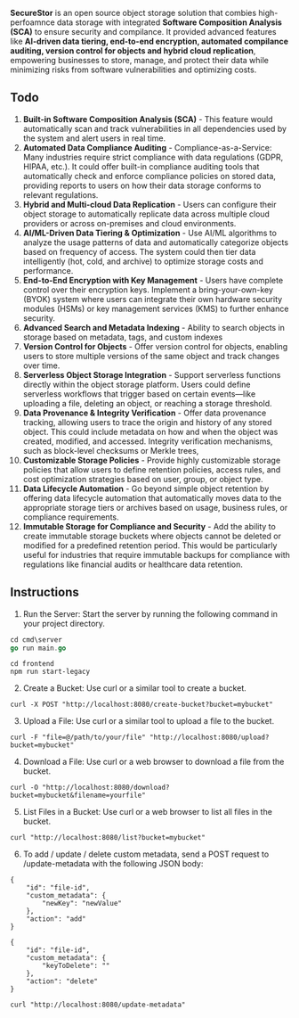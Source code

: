 **SecureStor** is an open source object storage solution that combies high-perfoamnce data storage with integrated **Software Composition Analysis (SCA)** to ensure security and compilance. It provided advanced features like **AI-driven data tiering, end-to-end encryption, automated compilance auditing, version control for objects and hybrid cloud replication**, empowering businesses to store, manage, and protect their data while minimizing risks from software vulnerabilities and optimizing costs.

## Todo
1. **Built-in Software Composition Analysis (SCA)** - This feature would automatically scan and track vulnerabilities in all dependencies used by the system and alert users in real time.
2. **Automated Data Compliance Auditing** - Compliance-as-a-Service: Many industries require strict compliance with data regulations (GDPR, HIPAA, etc.). It could offer built-in compliance auditing tools that automatically check and enforce compliance policies on stored data, providing reports to users on how their data storage conforms to relevant regulations.
3. **Hybrid and Multi-cloud Data Replication** -  Users can configure their object storage to automatically replicate data across multiple cloud providers or across on-premises and cloud environments.
4. **AI/ML-Driven Data Tiering & Optimization** - Use AI/ML algorithms to analyze the usage patterns of data and automatically categorize objects based on frequency of access. The system could then tier data intelligently (hot, cold, and archive) to optimize storage costs and performance.
5. **End-to-End Encryption with Key Management** - Users have complete control over their encryption keys. Implement a bring-your-own-key (BYOK) system where users can integrate their own hardware security modules (HSMs) or key management services (KMS) to further enhance security.
6. **Advanced Search and Metadata Indexing** - Ability to search objects in storage based on metadata, tags, and custom indexes
7. **Version Control for Objects** - Offer version control for objects, enabling users to store multiple versions of the same object and track changes over time.
8. **Serverless Object Storage Integration** - Support serverless functions directly within the object storage platform. Users could define serverless workflows that trigger based on certain events—like uploading a file, deleting an object, or reaching a storage threshold.
9. **Data Provenance & Integrity Verification** - Offer data provenance tracking, allowing users to trace the origin and history of any stored object. This could include metadata on how and when the object was created, modified, and accessed. Integrity verification mechanisms, such as block-level checksums or Merkle trees,
10. **Customizable Storage Policies** - Provide highly customizable storage policies that allow users to define retention policies, access rules, and cost optimization strategies based on user, group, or object type.
11. **Data Lifecycle Automation** - Go beyond simple object retention by offering data lifecycle automation that automatically moves data to the appropriate storage tiers or archives based on usage, business rules, or compliance requirements.
12. **Immutable Storage for Compliance and Security** - Add the ability to create immutable storage buckets where objects cannot be deleted or modified for a predefined retention period. This would be particularly useful for industries that require immutable backups for compliance with regulations like financial audits or healthcare data retention.

## Instructions
1. Run the Server: Start the server by running the following command in your project directory.

```go
cd cmd\server
go run main.go
```

```npm
cd frontend
npm run start-legacy
```

2. Create a Bucket: Use curl or a similar tool to create a bucket.

```
curl -X POST "http://localhost:8080/create-bucket?bucket=mybucket"
```

3. Upload a File: Use curl or a similar tool to upload a file to the bucket.

```
curl -F "file=@/path/to/your/file" "http://localhost:8080/upload?bucket=mybucket"
```

4. Download a File: Use curl or a web browser to download a file from the bucket.

```
curl -O "http://localhost:8080/download?bucket=mybucket&filename=yourfile"
```

5. List Files in a Bucket: Use curl or a web browser to list all files in the bucket.

```
curl "http://localhost:8080/list?bucket=mybucket"
```

6. To add / update / delete custom metadata, send a POST request to /update-metadata with the following JSON body:

```
{
    "id": "file-id",
    "custom_metadata": {
        "newKey": "newValue"
    },
    "action": "add"
}
```
```
{
    "id": "file-id",
    "custom_metadata": {
        "keyToDelete": ""
    },
    "action": "delete"
}
```
```
curl "http://localhost:8080/update-metadata"
```